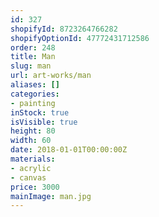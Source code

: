```yaml
---
id: 327
shopifyId: 8723264766282
shopifyOptionId: 47772431712586
order: 248
title: Man
slug: man
url: art-works/man
aliases: []
categories:
- painting
inStock: true
isVisible: true
height: 80
width: 60
date: 2018-01-01T00:00:00Z
materials:
- acrylic
- canvas
price: 3000
mainImage: man.jpg
---
```

